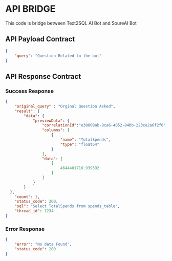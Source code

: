 # API BRIDGE

This code is bridge between Text2SQL AI Bot and SoureAI Bot

## API Payload Contract

```json
{
    "query": "Question Related to the bot"
}

```

## API Response Contract

### Success Response

```json
{
    "original_query" : "Orginal Question Asked",
    "result": {
        "data": {
            "previewData": {
                "correlationId":"e38009ab-8ca6-4052-84bb-223ce2a6f2f0",
                "columns": [
                    {
                        "name": "TotalSpends",
                        "type": "float64"
                    }
                ],
                "data": [
                    [
                        4644401710.939392
                    ]
                ]
            }
        }
  },
    "count": 1,
    "status_code": 200,
    "sql": "Select TotalSpends from spends_table",
    "thread_id": 1234
}
```

### Error Response

```json
{
    "error": "No data Found",
    "status_code": 200
}

```
